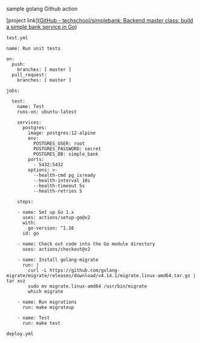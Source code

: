 

sample golang Github action 

[project link]([GitHub - techschool/simplebank: Backend master class: build a simple bank service in Go](https://github.com/techschool/simplebank))

`test.yml`



```
name: Run unit tests

on:
  push:
    branches: [ master ]
  pull_request:
    branches: [ master ]

jobs:

  test:
    name: Test
    runs-on: ubuntu-latest

    services:
      postgres:
        image: postgres:12-alpine
        env:
          POSTGRES_USER: root
          POSTGRES_PASSWORD: secret
          POSTGRES_DB: simple_bank
        ports:
          - 5432:5432
        options: >-
          --health-cmd pg_isready
          --health-interval 10s
          --health-timeout 5s
          --health-retries 5

    steps:

    - name: Set up Go 1.x
      uses: actions/setup-go@v2
      with:
        go-version: ^1.16
      id: go

    - name: Check out code into the Go module directory
      uses: actions/checkout@v2

    - name: Install golang-migrate
      run: |
        curl -L https://github.com/golang-migrate/migrate/releases/download/v4.14.1/migrate.linux-amd64.tar.gz | tar xvz
        sudo mv migrate.linux-amd64 /usr/bin/migrate
        which migrate

    - name: Run migrations
      run: make migrateup

    - name: Test
      run: make test

```



`deploy.yml`



```

```




